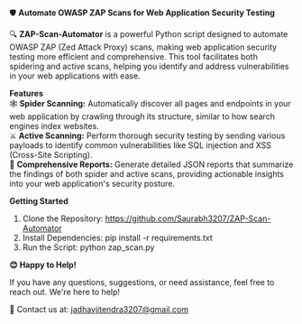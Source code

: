 🛡️ **Automate OWASP ZAP Scans for Web Application Security Testing**

🔍 **ZAP-Scan-Automator** is a powerful Python script designed to automate OWASP ZAP (Zed Attack Proxy) scans, making web application security testing more efficient and comprehensive. This tool facilitates both spidering and active scans, helping you identify and address vulnerabilities in your web applications with ease.

**Features**  
🕸️ **Spider Scanning:** Automatically discover all pages and endpoints in your web application by crawling through its structure, similar to how search engines index websites.  
⚔️ **Active Scanning:** Perform thorough security testing by sending various payloads to identify common vulnerabilities like SQL injection and XSS (Cross-Site Scripting).  
📄 **Comprehensive Reports:** Generate detailed JSON reports that summarize the findings of both spider and active scans, providing actionable insights into your web application's security posture.  

**Getting Started**
1. Clone the Repository:  https://github.com/Saurabh3207/ZAP-Scan-Automator
2. Install Dependencies:   pip install -r requirements.txt
3. Run the Script:  python zap_scan.py

**😊 Happy to Help!**

If you have any questions, suggestions, or need assistance, feel free to reach out. We're here to help!

📧 Contact us at: jadhavjitendra3207@gmail.com
